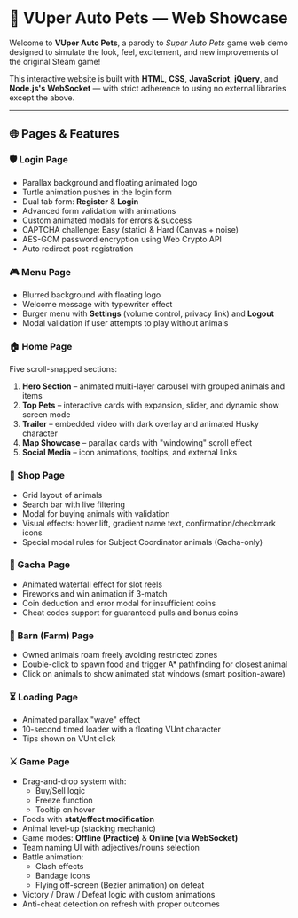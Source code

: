 # 🐾 VUper Auto Pets — Web Showcase

Welcome to **VUper Auto Pets**, a parody to *Super Auto Pets* game web demo designed to simulate the look, feel, excitement, and new improvements of the original Steam game!

This interactive website is built with **HTML**, **CSS**, **JavaScript**, **jQuery**, and **Node.js's WebSocket** — with strict adherence to using no external libraries except the above.

---

## 🌐 Pages & Features

### 🛡️ Login Page
- Parallax background and floating animated logo
- Turtle animation pushes in the login form
- Dual tab form: **Register** & **Login**
- Advanced form validation with animations
- Custom animated modals for errors & success
- CAPTCHA challenge: Easy (static) & Hard (Canvas + noise)
- AES-GCM password encryption using Web Crypto API
- Auto redirect post-registration

### 🎮 Menu Page
- Blurred background with floating logo
- Welcome message with typewriter effect
- Burger menu with **Settings** (volume control, privacy link) and **Logout**
- Modal validation if user attempts to play without animals

### 🏠 Home Page
Five scroll-snapped sections:
1. **Hero Section** – animated multi-layer carousel with grouped animals and items
2. **Top Pets** – interactive cards with expansion, slider, and dynamic show screen mode
3. **Trailer** – embedded video with dark overlay and animated Husky character
4. **Map Showcase** – parallax cards with "windowing" scroll effect
5. **Social Media** – icon animations, tooltips, and external links

### 🛒 Shop Page
- Grid layout of animals
- Search bar with live filtering
- Modal for buying animals with validation
- Visual effects: hover lift, gradient name text, confirmation/checkmark icons
- Special modal rules for Subject Coordinator animals (Gacha-only)

### 🎰 Gacha Page
- Animated waterfall effect for slot reels
- Fireworks and win animation if 3-match
- Coin deduction and error modal for insufficient coins
- Cheat codes support for guaranteed pulls and bonus coins

### 🚜 Barn (Farm) Page
- Owned animals roam freely avoiding restricted zones
- Double-click to spawn food and trigger A* pathfinding for closest animal
- Click on animals to show animated stat windows (smart position-aware)

### ⏳ Loading Page
- Animated parallax "wave" effect
- 10-second timed loader with a floating VUnt character
- Tips shown on VUnt click

### ⚔️ Game Page
- Drag-and-drop system with:
  - Buy/Sell logic
  - Freeze function
  - Tooltip on hover
- Foods with **stat/effect modification**
- Animal level-up (stacking mechanic)
- Game modes: **Offline (Practice)** & **Online (via WebSocket)**
- Team naming UI with adjectives/nouns selection
- Battle animation:
  - Clash effects
  - Bandage icons
  - Flying off-screen (Bezier animation) on defeat
- Victory / Draw / Defeat logic with custom animations
- Anti-cheat detection on refresh with proper outcomes
